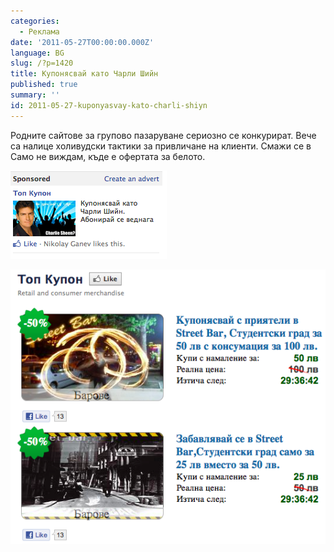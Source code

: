 ```yaml
---
categories:
  - Реклама
date: '2011-05-27T00:00:00.000Z'
language: BG
slug: /?p=1420
title: Купонясвай като Чарли Шийн
published: true
summary: ''
id: 2011-05-27-kuponyasvay-kato-charli-shiyn
---
```


Родните сайтове за групово пазаруване сериозно се конкурират. Вече са налице холивудски тактики за привличане на клиенти. Смажи се в Само не виждам, къде е офертата за белото.

![](https://raw.githubusercontent.com/kirilchristov/blog_images/main/2011/05/Screen-shot-2011-05-27-at-7.22.46-AM.png)

![](https://raw.githubusercontent.com/kirilchristov/blog_images/main/2011/05/Screen-shot-2011-05-27-at-7.23.09-AM.png)
